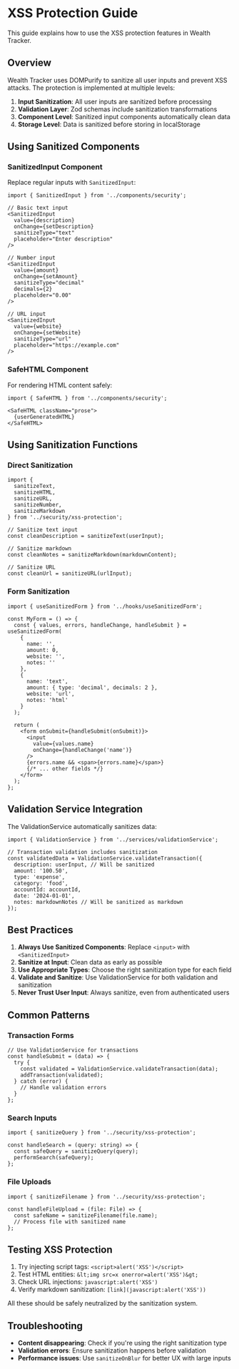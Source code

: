 # XSS Protection Guide

This guide explains how to use the XSS protection features in Wealth Tracker.

## Overview

Wealth Tracker uses DOMPurify to sanitize all user inputs and prevent XSS attacks. The protection is implemented at multiple levels:

1. **Input Sanitization**: All user inputs are sanitized before processing
2. **Validation Layer**: Zod schemas include sanitization transformations
3. **Component Level**: Sanitized input components automatically clean data
4. **Storage Level**: Data is sanitized before storing in localStorage

## Using Sanitized Components

### SanitizedInput Component

Replace regular inputs with `SanitizedInput`:

```tsx
import { SanitizedInput } from '../components/security';

// Basic text input
<SanitizedInput
  value={description}
  onChange={setDescription}
  sanitizeType="text"
  placeholder="Enter description"
/>

// Number input
<SanitizedInput
  value={amount}
  onChange={setAmount}
  sanitizeType="decimal"
  decimals={2}
  placeholder="0.00"
/>

// URL input
<SanitizedInput
  value={website}
  onChange={setWebsite}
  sanitizeType="url"
  placeholder="https://example.com"
/>
```

### SafeHTML Component

For rendering HTML content safely:

```tsx
import { SafeHTML } from '../components/security';

<SafeHTML className="prose">
  {userGeneratedHTML}
</SafeHTML>
```

## Using Sanitization Functions

### Direct Sanitization

```tsx
import { 
  sanitizeText, 
  sanitizeHTML, 
  sanitizeURL,
  sanitizeNumber,
  sanitizeMarkdown 
} from '../security/xss-protection';

// Sanitize text input
const cleanDescription = sanitizeText(userInput);

// Sanitize markdown
const cleanNotes = sanitizeMarkdown(markdownContent);

// Sanitize URL
const cleanUrl = sanitizeURL(urlInput);
```

### Form Sanitization

```tsx
import { useSanitizedForm } from '../hooks/useSanitizedForm';

const MyForm = () => {
  const { values, errors, handleChange, handleSubmit } = useSanitizedForm(
    {
      name: '',
      amount: 0,
      website: '',
      notes: ''
    },
    {
      name: 'text',
      amount: { type: 'decimal', decimals: 2 },
      website: 'url',
      notes: 'html'
    }
  );

  return (
    <form onSubmit={handleSubmit(onSubmit)}>
      <input
        value={values.name}
        onChange={handleChange('name')}
      />
      {errors.name && <span>{errors.name}</span>}
      {/* ... other fields */}
    </form>
  );
};
```

## Validation Service Integration

The ValidationService automatically sanitizes data:

```tsx
import { ValidationService } from '../services/validationService';

// Transaction validation includes sanitization
const validatedData = ValidationService.validateTransaction({
  description: userInput, // Will be sanitized
  amount: '100.50',
  type: 'expense',
  category: 'food',
  accountId: accountId,
  date: '2024-01-01',
  notes: markdownNotes // Will be sanitized as markdown
});
```

## Best Practices

1. **Always Use Sanitized Components**: Replace `<input>` with `<SanitizedInput>`
2. **Sanitize at Input**: Clean data as early as possible
3. **Use Appropriate Types**: Choose the right sanitization type for each field
4. **Validate and Sanitize**: Use ValidationService for both validation and sanitization
5. **Never Trust User Input**: Always sanitize, even from authenticated users

## Common Patterns

### Transaction Forms

```tsx
// Use ValidationService for transactions
const handleSubmit = (data) => {
  try {
    const validated = ValidationService.validateTransaction(data);
    addTransaction(validated);
  } catch (error) {
    // Handle validation errors
  }
};
```

### Search Inputs

```tsx
import { sanitizeQuery } from '../security/xss-protection';

const handleSearch = (query: string) => {
  const safeQuery = sanitizeQuery(query);
  performSearch(safeQuery);
};
```

### File Uploads

```tsx
import { sanitizeFilename } from '../security/xss-protection';

const handleFileUpload = (file: File) => {
  const safeName = sanitizeFilename(file.name);
  // Process file with sanitized name
};
```

## Testing XSS Protection

1. Try injecting script tags: `<script>alert('XSS')</script>`
2. Test HTML entities: `&lt;img src=x onerror=alert('XSS')&gt;`
3. Check URL injections: `javascript:alert('XSS')`
4. Verify markdown sanitization: `[link](javascript:alert('XSS'))`

All these should be safely neutralized by the sanitization system.

## Troubleshooting

- **Content disappearing**: Check if you're using the right sanitization type
- **Validation errors**: Ensure sanitization happens before validation
- **Performance issues**: Use `sanitizeOnBlur` for better UX with large inputs